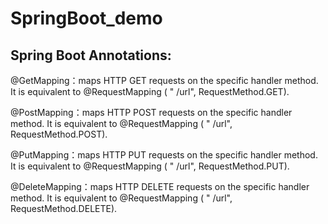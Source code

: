 # SpringBoot_demo
## Spring Boot Annotations:

@GetMapping：maps HTTP GET requests on the specific handler method. It is equivalent to @RequestMapping ( " /url", RequestMethod.GET).

@PostMapping：maps HTTP POST requests on the specific handler method. It is equivalent to @RequestMapping ( " /url", RequestMethod.POST).

@PutMapping：maps HTTP PUT requests on the specific handler method. It is equivalent to @RequestMapping ( " /url", RequestMethod.PUT).

@DeleteMapping：maps HTTP DELETE requests on the specific handler method. It is equivalent to @RequestMapping ( " /url", RequestMethod.DELETE).
